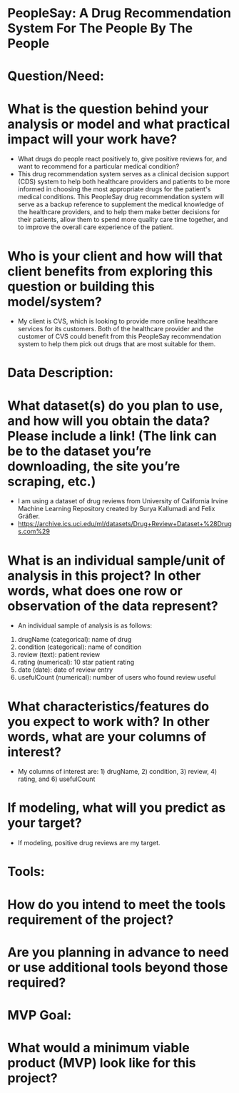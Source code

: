 # PeopleSay: A Drug Recommendation System For The People By The People

# Question/Need:
# What is the question behind your analysis or model and what practical impact will your work have?
- What drugs do people react positively to, give positive reviews for, and want to recommend for a particular medical condition? 
- This drug recommendation system serves as a clinical decision support (CDS) system to help both healthcare providers and patients to be more informed in choosing the most appropriate drugs for the patient's medical conditions. This PeopleSay drug recommendation system will serve as a backup reference to supplement the medical knowledge of the healthcare providers, and to help them make better decisions for their patients, allow them to spend more quality care time together, and to improve the overall care experience of the patient. 

# Who is your client and how will that client benefits from exploring this question or building this model/system?
- My client is CVS, which is looking to provide more online healthcare services for its customers. Both of the healthcare provider and the customer of CVS could benefit from this PeopleSay recommendation system to help them pick out drugs that are most suitable for them. 

# Data Description:
# What dataset(s) do you plan to use, and how will you obtain the data? Please include a link! (The link can be to the dataset you’re downloading, the site you’re scraping, etc.)
- I am using a dataset of drug reviews from University of California Irvine Machine Learning Repository created by Surya Kallumadi and Felix Gräßer. 
- https://archive.ics.uci.edu/ml/datasets/Drug+Review+Dataset+%28Drugs.com%29

# What is an individual sample/unit of analysis in this project? In other words, what does one row or observation of the data represent?
- An individual sample of analysis is as follows:
1. drugName (categorical): name of drug
2. condition (categorical): name of condition
3. review (text): patient review
4. rating (numerical): 10 star patient rating
5. date (date): date of review entry
6. usefulCount (numerical): number of users who found review useful

# What characteristics/features do you expect to work with? In other words, what are your columns of interest?
- My columns of interest are: 1) drugName, 2) condition, 3) review, 4) rating, and 6) usefulCount

# If modeling, what will you predict as your target?
- If modeling, positive drug reviews are my target. 

# Tools:
# How do you intend to meet the tools requirement of the project?
# Are you planning in advance to need or use additional tools beyond those required?

# MVP Goal:
# What would a minimum viable product (MVP) look like for this project?
